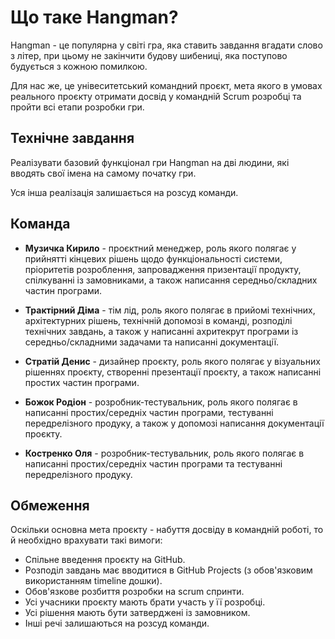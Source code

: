 # Що таке Hangman?

Hangman - це популярна у світі гра, яка ставить завдання вгадати слово з літер, при цьому не закінчити будову шибениці, яка поступово будується з кожною помилкою.

Для нас же, це унівеситетський командний проєкт, мета якого в умовах реального проєкту отримати досвід у командній Scrum розробці та пройти всі етапи розробки гри.

## Технічне завдання

Реалізувати базовий функціонал гри Hangman на дві людини, які вводять свої імена на самому початку гри.

Уся інша реалізація залишається на розсуд команди.

## Команда

- **Музичка Кирило** - проєктний менеджер, роль якого полягає у прийнятті кінцевих рішень щодо функціональності системи, пріоритетів розроблення, запровадження призентації продукту, спілкуванні із замовниками, а також написання середньо/складних частин програми.

- **Трактірний Діма** - тім лід, роль якого полягає в прийомі технічних, архітектурних рішень, технічній допомозі в команді, розподілі технічних завдань, а також у написанні ахритекрут програми із середньо/складними задачами та написанні документації.

- **Стратій Денис** - дизайнер проєкту, роль якого полягає у візуальних рішеннях проєкту, створенні презентації проєкту, а також написанні простих частин програми.

- **Божок Родіон** - розробник-тестувальник, роль якого полягає в написанні простих/середніх частин програми, тестуванні передрелізного продуку, а також у допомозі написання документації проєкту.

- **Костренко Оля** - розробник-тестувальник, роль якого полягає в написанні простих/середніх частин програми та тестуванні передрелізного продуку.

## Обмеження

Оскільки основна мета проєкту - набуття досвіду в командній роботі, то й необхідно врахувати такі вимоги:

- Спільне введення проєкту на GitHub.
- Розподіл завдань має вводитися в GitHub Projects (з обов'язковим використанням timeline дошки).
- Обов'язкове розбиття розробки на scrum спринти.
- Усі учасники проєкту мають брати участь у її розробці.
- Усі рішення мають бути затверджені із замовником.
- Інші речі залишаються на розсуд команди.
